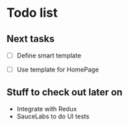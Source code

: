 Todo list
====

## Next tasks

- [ ] Define smart template 
- [ ] Use template for HomePage


## Stuff to check out later on

* Integrate with Redux 
* SauceLabs to do UI tests